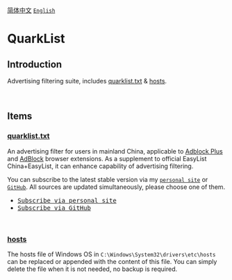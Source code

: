 [<kbd>简体中文</kbd>](https://github.com/francis-zhao/quarklist/blob/master/README.md "读我")
[<kbd>`English`</kbd>](https://github.com/francis-zhao/quarklist/blob/master/README.EN.md "Readme")

# QuarkList

## Introduction

Advertising filtering suite, includes [quarklist.txt](https://github.com/francis-zhao/quarklist/blob/master/quarklist.txt) & [hosts](https://github.com/francis-zhao/quarklist/blob/master/hosts).

<br>

## Items

### [quarklist.txt](https://github.com/francis-zhao/quarklist/blob/master/quarklist.txt)

An advertising filter for users in mainland China, applicable to [Adblock Plus](https://adblockplus.org/ "Adblock Plus") and [AdBlock](https://getadblock.com/ "AdBlock") browser extensions. As a supplement to official EasyList China+EasyList, it can enhance capability of advertising filtering.

You can subscribe to the latest stable version via my [`personal site`](https://n2o.io/p/quarklist/dist/quarklist.txt) or [`GitHub`](https://raw.githubusercontent.com/francis-zhao/quarklist/master/quarklist.txt). All sources are updated simultaneously, please choose one of them.

- [<kbd>Subscribe via personal site</kbd>](https://subscribe.adblockplus.org?location=https://n2o.io/p/quarklist/dist/quarklist.txt&title=QuarkList)
- [<kbd>Subscribe via GitHub</kbd>](https://subscribe.adblockplus.org?location=https://raw.githubusercontent.com/francis-zhao/quarklist/master/quarklist.txt&title=QuarkList)

<br>

### [hosts](https://github.com/francis-zhao/quarklist/blob/master/hosts)

The hosts file of Windows OS in `C:\Windows\System32\drivers\etc\hosts` can be replaced or appended with the content of this file. You can simply delete the file when it is not needed, no backup is required.

<br>
